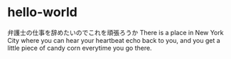 # hello-world
弁護士の仕事を辞めたいのでこれを頑張ろうか
There is a place in New York City where you can hear your heartbeat echo back to you, and you get a little piece of candy corn everytime you go there.

